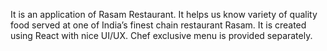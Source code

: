 It is an application of Rasam Restaurant. 
It helps us know variety of quality food served at one of India’s finest chain restaurant Rasam. 
It is created using React with nice UI/UX.
Chef exclusive menu is provided separately. 
